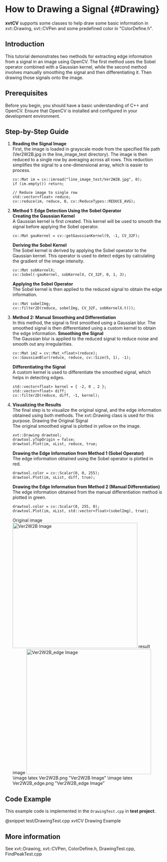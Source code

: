 # How to Drawing a Signal {#Drawing}

**xvtCV** supports some classes to help draw some basic information
in xvt::Drawing, xvt::CVPen and some predefined color in "ColorDefine.h".

## Introduction
This tutorial demonstrates two methods for extracting edge information from a signal in an image using OpenCV. 
The first method uses the Sobel operator combined with a Gaussian kernel, while the second method involves manually smoothing the signal and then differentiating it.
Then drawing those signals onto the image.

## Prerequisites
Before you begin, you should have a basic understanding of C++ and OpenCV. 
Ensure that OpenCV is installed and configured in your development environment.

## Step-by-Step Guide
1. **Reading the Signal Image**  
    First, the image is loaded in grayscale mode from the specified file path (Ver2W2B.jpg in the line_image_test directory). 
    The image is then reduced to a single row by averaging across all rows. This reduction simplifies the signal to a one-dimensional array, which is easier to process.
    ```cplusplus
    cv::Mat im = cv::imread("line_image_test/Ver2W2B.jpg", 0);
    if (im.empty()) return;
    
    // Reduce image to single row
    std::vector<float> reduce;
    cv::reduce(im, reduce, 0, cv::ReduceTypes::REDUCE_AVG);
    ```
2. **Method 1: Edge Detection Using the Sobel Operator**  
    **Creating the Gaussian Kernel**  
    A Gaussian kernel is first created. This kernel will be used to smooth the signal before applying the Sobel operator.
    ```cplusplus
    cv::Mat gauKernel = cv::getGaussianKernel(9, -1, CV_32F);
    ```
    **Deriving the Sobel Kernel**  
    The Sobel kernel is derived by applying the Sobel operator to the Gaussian kernel. 
    This operator is used to detect edges by calculating the gradient of the image intensity.
    ```cplusplus
    cv::Mat sobKernelX;
    cv::Sobel(-gauKernel, sobKernelX, CV_32F, 0, 1, 3);
    ```
    **Applying the Sobel Operator**  
    The Sobel kernel is then applied to the reduced signal to obtain the edge information.
    ```cplusplus
    cv::Mat sobelImg;
    cv::filter2D(reduce, sobelImg, CV_32F, sobKernelX.t());
    ```
3. **Method 2: Manual Smoothing and Differentiation**  
    In this method, the signal is first smoothed using a Gaussian blur. 
    The smoothed signal is then differentiated using a custom kernel to obtain the edge information.
    **Smoothing the Signal**  
    The Gaussian blur is applied to the reduced signal to reduce noise and smooth out any irregularities.
    ```cplusplus
    cv::Mat im2 = cv::Mat_<float>(reduce);
    cv::GaussianBlur(reduce, reduce, cv::Size(5, 1), -1);
    ```
    **Differentiating the Signal**  
    A custom kernel is used to differentiate the smoothed signal, which helps in detecting edges.  
    ```cplusplus
    std::vector<float> kernel = { -2, 0 , 2 };
    std::vector<float> diff;
    cv::filter2D(reduce, diff, -1, kernel);
    ```
4. **Visualizing the Results**  
    The final step is to visualize the original signal, and the edge information obtained using both methods. 
    The xvt::Drawing class is used for this purpose.
    Drawing the Original Signal  
    The original smoothed signal is plotted in yellow on the image.
    ```cplusplus
    xvt::Drawing drawtool;
    drawtool.yTopOrigin = false;
    drawtool.Plot(im, xList, reduce, true;
    ```
    **Drawing the Edge Information from Method 1 (Sobel Operator)**  
    The edge information obtained using the Sobel operator is plotted in red.  
    ```cplusplus
    drawtool.color = cv::Scalar(0, 0, 255);
    drawtool.Plot(im, xList, diff, true);
    ```
    **Drawing the Edge Information from Method 2 (Manual Differentiation)**  
    The edge information obtained from the manual differentiation method is plotted in green.  
    ```cplusplus
    drawtool.color = cv::Scalar(0, 255, 0);
    drawtool.Plot(im, xList, std::vector<float>(sobelImg), true);
    ```
    
    Original image<img src="Ver2W2B.png" alt="Ver2W2B Image" width="400px"/> result image <img src="Ver2W2B_edge.png" alt="Ver2W2B_edge Image" width="400px"/>  
    \image latex Ver2W2B.png "Ver2W2B Image" \image latex Ver2W2B_edge.png "Ver2W2B_edge Image"  

## Code Example
This example code is implemented in the `DrawingTest.cpp` in **test project**.

@snippet test/DrawingTest.cpp xvtCV Drawing Example

## More information
See xvt::Drawing, xvt::CVPen, ColorDefine.h, DrawingTest.cpp, FindPeakTest.cpp
